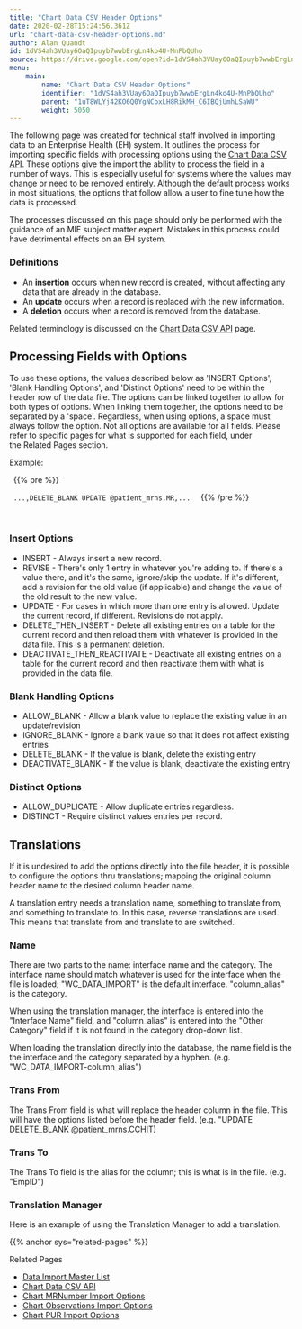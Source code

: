 ```yaml
---
title: "Chart Data CSV Header Options"
date: 2020-02-28T15:24:56.361Z
url: "chart-data-csv-header-options.md"
author: Alan Quandt
id: 1dVS4ah3VUay6OaQIpuyb7wwbErgLn4ko4U-MnPbQUho
source: https://drive.google.com/open?id=1dVS4ah3VUay6OaQIpuyb7wwbErgLn4ko4U-MnPbQUho
menu:
    main:
        name: "Chart Data CSV Header Options"
        identifier: "1dVS4ah3VUay6OaQIpuyb7wwbErgLn4ko4U-MnPbQUho"
        parent: "1uT8WLYj42KO6Q0YgNCoxLH8RikMH_C6IBQjUmhLSaWU"
        weight: 5050
---
```

The following page was created for technical staff involved in importing data to an Enterprise Health (EH) system. It outlines the process for importing specific fields with processing options using the [Chart Data CSV API](chart-data-csv-api.md). These options give the import the ability to process the field in a number of ways. This is especially useful for systems where the values may change or need to be removed entirely. Although the default process works in most situations, the options that follow allow a user to fine tune how the data is processed.

The processes discussed on this page should only be performed with the guidance of an MIE subject matter expert. Mistakes in this process could have detrimental effects on an EH system.



### Definitions

* An <strong>insertion</strong> occurs when new record is created, without affecting any data that are already in the database.
* An <strong>update</strong> occurs when a record is replaced with the new information.
* A <strong>deletion</strong> occurs when a record is removed from the database.

Related terminology is discussed on the [Chart Data CSV API](chart-data-csv-api.md) page.



## Processing Fields with Options

To use these options, the values described below as 'INSERT Options', 'Blank Handling Options', and 'Distinct Options' need to be within the header row of the data file. The options can be linked together to allow for both types of options. When linking them together, the options need to be separated by a 'space'. Regardless, when using options, a space must always follow the option. Not all options are available for all fields. Please refer to specific pages for what is supported for each field, under the Related Pages section.

Example:



` `{{% pre %}}

`  ...,DELETE_BLANK UPDATE @patient_mrns.MR,... 
`
` `{{% /pre %}}


`  
`
`
`
### Insert Options

* INSERT - Always insert a new record.
* REVISE - There's only 1 entry in whatever you're adding to. If there's a value there, and it's the same, ignore/skip the update. If it's different, add a revision for the old value (if applicable) and change the value of the old result to the new value.
* UPDATE - For cases in which more than one entry is allowed. Update the current record, if different. Revisions do not apply.
* DELETE_THEN_INSERT - Delete all existing entries on a table for the current record and then reload them with whatever is provided in the data file. This is a permanent deletion.
* DEACTIVATE_THEN_REACTIVATE - Deactivate all existing entries on a table for the current record and then reactivate them with what is provided in the data file.



### Blank Handling Options

* ALLOW_BLANK - Allow a blank value to replace the existing value in an update/revision
* IGNORE_BLANK - Ignore a blank value so that it does not affect existing entries
* DELETE_BLANK - If the value is blank, delete the existing entry
* DEACTIVATE_BLANK - If the value is blank, deactivate the existing entry



### Distinct Options

* ALLOW_DUPLICATE - Allow duplicate entries regardless.
* DISTINCT - Require distinct values entries per record.



## Translations

If it is undesired to add the options directly into the file header, it is possible to configure the options thru translations; mapping the original column header name to the desired column header name.

A translation entry needs a translation name, something to translate from, and something to translate to. In this case, reverse translations are used. This means that translate from and translate to are switched.



### Name

There are two parts to the name: interface name and the category. The interface name should match whatever is used for the interface when the file is loaded; "WC_DATA_IMPORT" is the default interface. "column_alias" is the category.

When using the translation manager, the interface is entered into the "Interface Name" field, and "column_alias" is entered into the "Other Category" field if it is not found in the category drop-down list.

When loading the translation directly into the database, the name field is the the interface and the category separated by a hyphen. (e.g. "WC_DATA_IMPORT-column_alias")



### Trans From

The Trans From field is what will replace the header column in the file. This will have the options listed before the header field. (e.g. "UPDATE DELETE_BLANK @patient_mrns.CCHIT)



### Trans To

The Trans To field is the alias for the column; this is what is in the file. (e.g. "EmpID")



### Translation Manager

Here is an example of using the Translation Manager to add a translation.





{{% anchor sys="related-pages" %}}

Related Pages

* [Data Import Master List](data-import-master-list.md)
* [Chart Data CSV API](chart-data-csv-api.md)
* [Chart MRNumber Import Options](chart-medical-record-number-mrn-import-options.md)
* [Chart Observations Import Options](chart-observations-import-options.md)
* [Chart PUR Import Options](https://confluence.mieweb.com/display/DOCS10/Chart+PUR+Import+Options)
